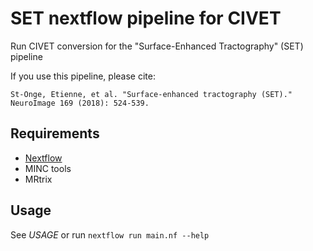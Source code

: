 SET nextflow pipeline for CIVET
===============================

Run CIVET conversion for the "Surface-Enhanced Tractography" (SET) pipeline

If you use this pipeline, please cite:

```
St-Onge, Etienne, et al. "Surface-enhanced tractography (SET)." NeuroImage 169 (2018): 524-539.
```

Requirements
------------

- [Nextflow](https://www.nextflow.io)
- MINC tools
- MRtrix

Usage
-----

See *USAGE* or run `nextflow run main.nf --help`
